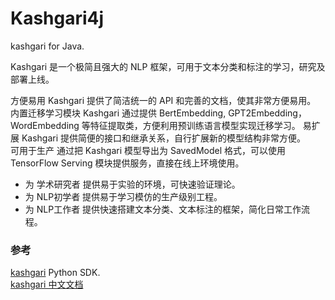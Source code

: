 # Kashgari4j

kashgari for Java.

Kashgari 是一个极简且强大的 NLP 框架，可用于文本分类和标注的学习，研究及部署上线。 

方便易用 Kashgari 提供了简洁统一的 API 和完善的文档，使其非常方便易用。 
内置迁移学习模块 Kashgari 通过提供 BertEmbedding, GPT2Embedding，WordEmbedding 等特征提取类，方便利用预训练语言模型实现迁移学习。 
易扩展 Kashgari 提供简便的接口和继承关系，自行扩展新的模型结构非常方便。  
可用于生产 通过把 Kashgari 模型导出为 SavedModel 格式，可以使用 TensorFlow Serving 模块提供服务，直接在线上环境使用。 

- 为 学术研究者 提供易于实验的环境，可快速验证理论。  
- 为 NLP初学者 提供易于学习模仿的生产级别工程。 
- 为 NLP工作者 提供快速搭建文本分类、文本标注的框架，简化日常工作流程。 

### 参考
[kashgari](https://github.com/BrikerMan/Kashgari/) Python SDK.  
[kashgari 中文文档 ](https://kashgari-zh.bmio.net/) 